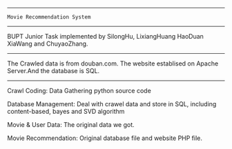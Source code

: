 **********************************************************
	Movie Recommendation System

**********************************************************
BUPT Junior Task implemented by SilongHu, LixiangHuang
HaoDuan XiaWang and ChuyaoZhang.

**********************************************************

The Crawled data is from douban.com. The website establised
on Apache Server.And the database is SQL.

**********************************************************

Crawl Coding: 
	Data Gathering python source code

Database Management: 
	Deal with crawel data and store in SQL,
	including content-based, bayes and SVD algorithm

Movie & User Data: 
	The original data we got. 

Movie Recommendation:
	Original database file and website PHP file.
